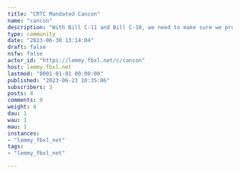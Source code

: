 ```yaml
---
title: "CRTC Mandated Cancon" 
name: "cancon"
description: "With Bill C-11 and Bill C-18, we need to make sure we promote Canadian content before the CRTC comes in and mandates we do, but we also need to make sure not to utilize any establishment news sources because I can't afford to pay big media companies for hyperlinks on an internet website.I'm sure we'll have a lot of positive things to say about the ruling regime that passed those laws regulating the internet."
type: community
date: "2023-06-30 13:14:04"
draft: false
nsfw: false
actor_id: "https://lemmy.fbxl.net/c/cancon"
host: lemmy.fbxl.net
lastmod: "0001-01-01 00:00:00"
published: "2023-06-23 10:35:06"
subscribers: 3
posts: 4
comments: 0
weight: 4
dau: 1
wau: 1
mau: 1
instances:
- "lemmy_fbxl_net"
tags: 
- "lemmy_fbxl_net"

---
```

